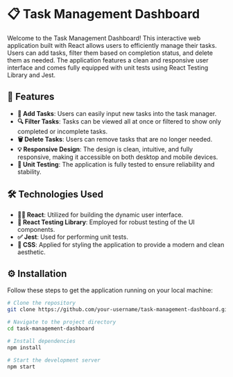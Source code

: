 # 📋 Task Management Dashboard

Welcome to the Task Management Dashboard! This interactive web application built with React allows users to efficiently manage their tasks. Users can add tasks, filter them based on completion status, and delete them as needed. The application features a clean and responsive user interface and comes fully equipped with unit tests using React Testing Library and Jest.

## 🚀 Features

- **📝 Add Tasks**: Users can easily input new tasks into the task manager.
- **🔍 Filter Tasks**: Tasks can be viewed all at once or filtered to show only completed or incomplete tasks.
- **🗑️ Delete Tasks**: Users can remove tasks that are no longer needed.
- **💡 Responsive Design**: The design is clean, intuitive, and fully responsive, making it accessible on both desktop and mobile devices.
- **🧪 Unit Testing**: The application is fully tested to ensure reliability and stability.

## 🛠️ Technologies Used

- **👨‍💻 React**: Utilized for building the dynamic user interface.
- **🔬 React Testing Library**: Employed for robust testing of the UI components.
- **✅ Jest**: Used for performing unit tests.
- **🎨 CSS**: Applied for styling the application to provide a modern and clean aesthetic.

## ⚙️ Installation

Follow these steps to get the application running on your local machine:

```bash
# Clone the repository
git clone https://github.com/your-username/task-management-dashboard.git

# Navigate to the project directory
cd task-management-dashboard

# Install dependencies
npm install

# Start the development server
npm start




